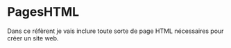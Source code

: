 # PagesHTML
Dans ce réfèrent je vais inclure toute sorte de page HTML nécessaires pour créer un site web.

